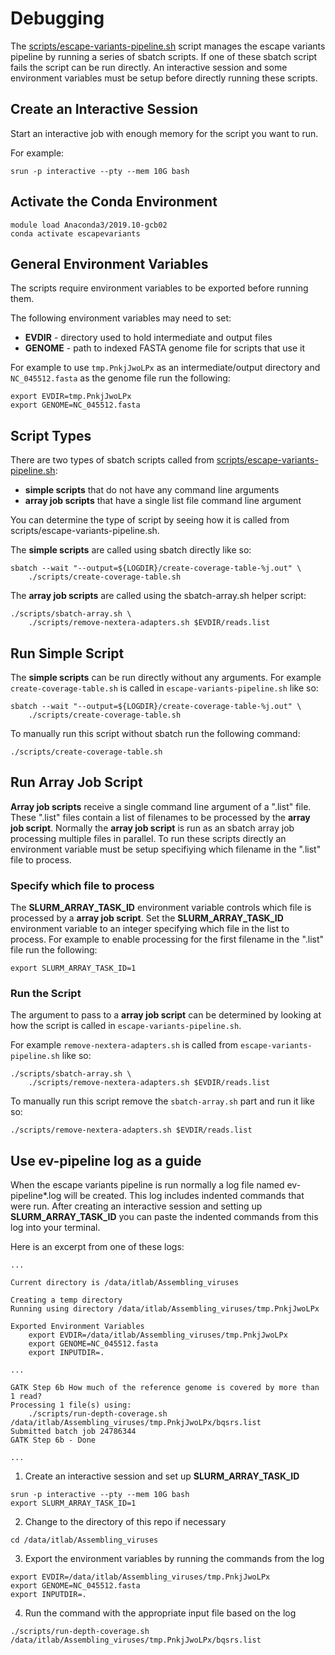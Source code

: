 
# Debugging
The [scripts/escape-variants-pipeline.sh](https://github.com/wodanaz/Assembling_viruses/blob/main/scripts/escape-variants-pipeline.sh) script manages the escape variants pipeline by running a series of sbatch scripts. If one of these sbatch script fails the script can be run directly. An interactive session and some environment variables must be setup before directly running these scripts.

## Create an Interactive Session
Start an interactive job with enough memory for the script you want to run.

For example:
```
srun -p interactive --pty --mem 10G bash
```

## Activate the Conda Environment
```
module load Anaconda3/2019.10-gcb02
conda activate escapevariants
```

## General Environment Variables
The scripts require environment variables to be exported before running them.

The following environment variables may need to set:
- __EVDIR__ - directory used to hold intermediate and output files
- __GENOME__ - path to indexed FASTA genome file for scripts that use it

For example to use `tmp.PnkjJwoLPx` as an intermediate/output directory and `NC_045512.fasta` as the genome file run the following:
```
export EVDIR=tmp.PnkjJwoLPx
export GENOME=NC_045512.fasta
```

## Script Types
There are two types of sbatch scripts called from [scripts/escape-variants-pipeline.sh](https://github.com/wodanaz/Assembling_viruses/blob/main/scripts/escape-variants-pipeline.sh):
- __simple scripts__ that do not have any command line arguments
- __array job scripts__ that have a single list file command line argument

You can determine the type of script by seeing how it is called from scripts/escape-variants-pipeline.sh.

The __simple scripts__ are called using sbatch directly like so:
```
sbatch --wait "--output=${LOGDIR}/create-coverage-table-%j.out" \
    ./scripts/create-coverage-table.sh
```
The __array job scripts__ are called using the sbatch-array.sh helper script:
```
./scripts/sbatch-array.sh \
    ./scripts/remove-nextera-adapters.sh $EVDIR/reads.list
```

## Run Simple Script
The __simple scripts__ can be run directly without any arguments.
For example `create-coverage-table.sh` is called in `escape-variants-pipeline.sh` like so:
```
sbatch --wait "--output=${LOGDIR}/create-coverage-table-%j.out" \
    ./scripts/create-coverage-table.sh
```
To manually run this script without sbatch run the following command:
```
./scripts/create-coverage-table.sh
```

## Run Array Job Script
__Array job scripts__ receive a single command line argument of a ".list" file.
These ".list" files contain a list of filenames to be processed by the __array job script__.
Normally the __array job script__ is run as an sbatch array job processing multiple files in parallel.
To run these scripts directly an environment variable must be setup specifiying which filename in the ".list" file to process.

### Specify which file to process
The __SLURM_ARRAY_TASK_ID__ environment variable controls which file is processed by a __array job script__.
Set the __SLURM_ARRAY_TASK_ID__ environment variable to an integer specifying which file in the list to process.
For example to enable processing for the first filename in the ".list" file run the following:
```
export SLURM_ARRAY_TASK_ID=1
```

### Run the Script
The argument to pass to a __array job script__ can be determined by looking at how the script is called in `escape-variants-pipeline.sh`.

For example `remove-nextera-adapters.sh` is called from `escape-variants-pipeline.sh` like so:
```
./scripts/sbatch-array.sh \
    ./scripts/remove-nextera-adapters.sh $EVDIR/reads.list
```
To manually run this script remove the `sbatch-array.sh` part and run it like so:
```
./scripts/remove-nextera-adapters.sh $EVDIR/reads.list
```

## Use ev-pipeline log as a guide
When the escape variants pipeline is run normally a log file named ev-pipeline*.log will be created.
This log includes indented commands that were run. 
After creating an interactive session and setting up __SLURM_ARRAY_TASK_ID__ you can paste the indented commands from this log into your terminal.

Here is an excerpt from one of these logs:
```
...

Current directory is /data/itlab/Assembling_viruses

Creating a temp directory
Running using directory /data/itlab/Assembling_viruses/tmp.PnkjJwoLPx

Exported Environment Variables
    export EVDIR=/data/itlab/Assembling_viruses/tmp.PnkjJwoLPx
    export GENOME=NC_045512.fasta
    export INPUTDIR=.

...

GATK Step 6b How much of the reference genome is covered by more than 1 read?
Processing 1 file(s) using:
    ./scripts/run-depth-coverage.sh /data/itlab/Assembling_viruses/tmp.PnkjJwoLPx/bqsrs.list
Submitted batch job 24786344
GATK Step 6b - Done

...
```


1. Create an interactive session and set up __SLURM_ARRAY_TASK_ID__
```
srun -p interactive --pty --mem 10G bash
export SLURM_ARRAY_TASK_ID=1
```

2. Change to the directory of this repo if necessary
```
cd /data/itlab/Assembling_viruses
```

3. Export the environment variables by running the commands from the log
```
export EVDIR=/data/itlab/Assembling_viruses/tmp.PnkjJwoLPx
export GENOME=NC_045512.fasta
export INPUTDIR=.
```

4. Run the command with the appropriate input file based on the log
```
./scripts/run-depth-coverage.sh /data/itlab/Assembling_viruses/tmp.PnkjJwoLPx/bqsrs.list
```
